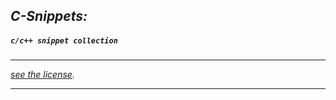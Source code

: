<style type="text/css"> table, th, td { border: 1px dashed grey;
border-collapse:collapse; width: 100%; } </style>

## _C-Snippets:_

##### `c/c++ snippet collection`

---

<em> [see the license](/LICENSE). </em>

---
